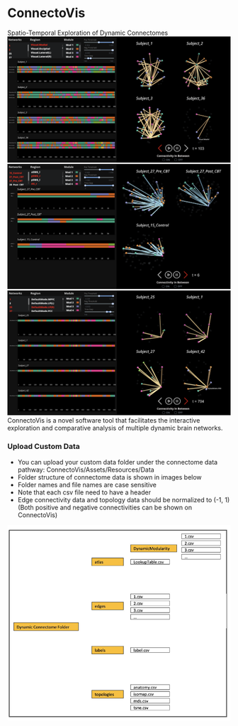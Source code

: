 # ConnectoVis
Spatio-Temporal Exploration of Dynamic Connectomes
![](/Images/ConnectoVisTeaser.png)
![](/Images/ConnectoVisUC1.png)
![](/Images/ConnectoVisUC2.png)
ConnectoVis is a novel software tool that facilitates the interactive exploration and comparative analysis of multiple dynamic brain networks.

### Upload Custom Data 
- You can upload your custom data folder under the connectome data pathway: ConnectoVis/Assets/Resources/Data 
- Folder structure of connectome data is shown in images below
- Folder names and file names are case sensitive 
- Note that each csv file need to have a header 
- Edge connectivity data and topology data should be normalized to (-1, 1) (Both positive and negative connectivities can be shown on ConnectoVis)

![](/Images/FolderInstruction.png) 

